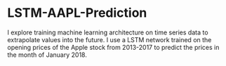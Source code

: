 # LSTM-AAPL-Prediction
I explore training machine learning architecture on time series data to extrapolate values into the future. I use a LSTM network trained on the opening prices of the Apple stock from 2013-2017 to predict the prices in the month of January 2018. 
